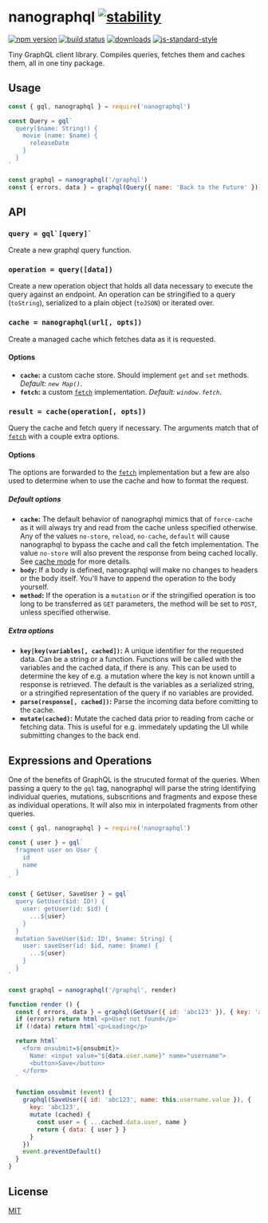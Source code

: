 # nanographql [![stability][0]][1]
[![npm version][2]][3] [![build status][4]][5]
[![downloads][8]][9] [![js-standard-style][10]][11]

Tiny GraphQL client library. Compiles queries, fetches them and caches them, all
in one tiny package.

## Usage
```js
const { gql, nanographql } = require('nanographql')

const Query = gql`
  query($name: String!) {
    movie (name: $name) {
      releaseDate
    }
  }
`

const graphql = nanographql('/graphql')
const { errors, data } = graphql(Query({ name: 'Back to the Future' }))

```

## API
### ``query = gql`[query]` ``
Create a new graphql query function.

### `operation = query([data])`
Create a new operation object that holds all data necessary to execute the query
against an endpoint. An operation can be stringified to a query (`toString`),
serialized to a plain object (`toJSON`) or iterated over.

### `cache = nanographql(url[, opts])`
Create a managed cache which fetches data as it is requested.

#### Options
- **`cache`:** a custom cache store. Should implement `get` and `set` methods.
  *Default: `new Map()`*.
- **`fetch`:** a custom [`fetch`][12] implementation.
  *Default: `window.fetch`*.

### `result = cache(operation[, opts])`
Query the cache and fetch query if necessary. The arguments match that of
[`fetch`][13] with a couple extra options.

#### Options
The options are forwarded to the [`fetch`][12] implementation but a few are
also used to determine when to use the cache and how to format the request.

##### Default options
- **`cache`:** The default behavior of nanographql mimics that of `force-cache`
  as it will always try and read from the cache unless specified otherwise. Any
  of the values `no-store`, `reload`, `no-cache`, `default` will cause
  nanographql to bypass the cache and call the fetch implementation. The value
  `no-store` will also prevent the response from being cached locally. See
  [cache mode][14] for more details.
- **`body`:** If a body is defined, nanographql will make no changes to headers
  or the body itself. You'll have to append the operation to the body yourself.
- **`method`:** If the operation is a `mutation` or if the stringified
  operation is too long to be transferred as `GET` parameters, the method will
  be set to `POST`, unless specified otherwise.

##### Extra options
- **`key|key(variables[, cached])`:** A unique identifier for the requested
  data. Can be a string or a function. Functions will be called with the
  variables and the cached data, if there is any. This can be used to determine
  the key of e.g. a mutation where the key is not known untill a response is
  retrieved. The default is the variables as a serialized string, or a
  stringified representation of the query if no variables are provided.
- **`parse(response[, cached])`:** Parse the incoming data before comitting to
  the cache.
- **`mutate(cached)`:** Mutate the cached data prior to reading from cache or
  fetching data. This is useful for e.g. immedately updating the UI while
  submitting changes to the back end.

## Expressions and Operations
One of the benefits of GraphQL is the strucuted format of the queries. When
passing a query to the `gql` tag, nanographql will parse the string identifying
individual queries, mutations, subscritions and fragments and expose these as
individual operations. It will also mix in interpolated fragments from other
queries.

```js
const { gql, nanographql } = require('nanographql')

const { user } = gql`
  fragment user on User {
    id
    name
  }
`

const { GetUser, SaveUser } = gql`
  query GetUser($id: ID!) {
    user: getUser(id: $id) {
      ...${user}
    }
  }
  mutation SaveUser($id: ID!, $name: String) {
    user: saveUser(id: $id, name: $name) {
      ...${user}
    }
  }
`

const graphql = nanographql('/graphql', render)

function render () {
  const { errors, data } = graphql(GetUser({ id: 'abc123' }), { key: 'abc123' })
  if (errors) return html`<p>User not found</p>`
  if (!data) return html`<p>Loading</p>`

  return html`
    <form onsubmit=${onsubmit}>
      Name: <input value="${data.user.name}" name="username">
      <button>Save</button>
    </form>
  `

  function onsubmit (event) {
    graphql(SaveUser({ id: 'abc123', name: this.username.value }), {
      key: 'abc123',
      mutate (cached) {
        const user = { ...cached.data.user, name }
        return { data: { user } }
      }
    })
    event.preventDefault()
  }
}
```


## License
[MIT](https://tldrlegal.com/license/mit-license)

[0]: https://img.shields.io/badge/stability-stable-brightgreen.svg?style=flat-square
[1]: https://nodejs.org/api/documentation.html#documentation_stability_index
[2]: https://img.shields.io/npm/v/nanographql.svg?style=flat-square
[3]: https://npmjs.org/package/nanographql
[4]: https://img.shields.io/travis/yoshuawuyts/nanographql/master.svg?style=flat-square
[5]: https://travis-ci.org/yoshuawuyts/nanographql
[6]: https://img.shields.io/codecov/c/github/yoshuawuyts/nanographql/master.svg?style=flat-square
[7]: https://codecov.io/github/yoshuawuyts/nanographql
[8]: http://img.shields.io/npm/dm/nanographql.svg?style=flat-square
[9]: https://npmjs.org/package/nanographql
[10]: https://img.shields.io/badge/code%20style-standard-brightgreen.svg?style=flat-square
[11]: https://github.com/feross/standard
[12]: https://developer.mozilla.org/en-US/docs/Web/API/WindowOrWorkerGlobalScope/fetch
[13]: https://developer.mozilla.org/en-US/docs/Web/API/WindowOrWorkerGlobalScope/fetch#Parameters
[14]: https://developer.mozilla.org/en-US/docs/Web/API/Request/cache

